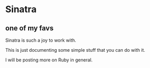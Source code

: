 # Sinatra
## one of my favs

Sinatra is such a joy to work with.

This is just documenting some simple stuff that you can do with it.

I will be posting more on Ruby in general.
